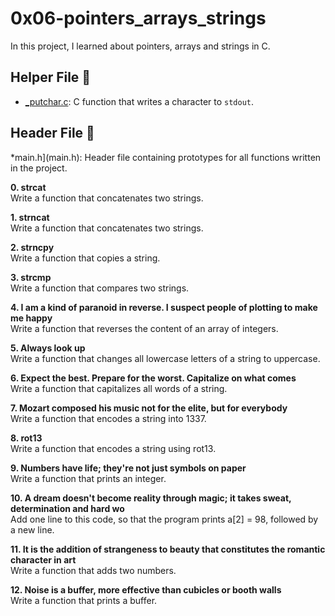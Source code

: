 # 0x06-pointers_arrays_strings

In this project, I learned about pointers, arrays and strings
in C.

## Helper File :raised_hands:

* [_putchar.c](./_putchar.c): C function that writes a character to `stdout`.

## Header File :file_folder:

*main.h](main.h): Header file containing prototypes for all
functions written in the project.


**0. strcat** <br>Write a function that concatenates two strings.
  
**1. strncat** <br>Write a function that concatenates two strings.

**2. strncpy** <br>Write a function that copies a string.
  
**3. strcmp** <br>Write a function that compares two strings.

**4. I am a kind of paranoid in reverse. I suspect people of plotting to make me happy** <br>Write a function that reverses the content of an array of integers.
 
**5. Always look up** <br>Write a function that changes all lowercase letters of a string to uppercase.

**6. Expect the best. Prepare for the worst. Capitalize on what comes** <br>Write a function that capitalizes all words of a string.
  
**7. Mozart composed his music not for the elite, but for everybody** <br>Write a function that encodes a string into 1337.
  
**8. rot13** <br>Write a function that encodes a string using rot13.

**9. Numbers have life; they're not just symbols on paper** <br>Write a function that prints an integer.

**10. A dream doesn't become reality through magic; it takes sweat, determination and hard wo** <br> Add one line to this code, so that the program prints a[2] = 98, followed by a new line.
  
**11. It is the addition of strangeness to beauty that constitutes the romantic character in art** <br>Write a function that adds two numbers.

**12. Noise is a buffer, more effective than cubicles or booth walls** <br>Write a function that prints a buffer.

